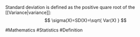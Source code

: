 Standard deviation is defined as the positive quare root of the [[Variance|variance]]:
$$
\sigma(X)=SD(X)=\sqrt{ Var(X) }
$$

#Mathematics #Statistics #Definition 